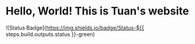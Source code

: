 # Hello, World! This is Tuan's website

![Status Badge](https://img.shields.io/badge/Status-${{ steps.build.outputs.status }}-green)

